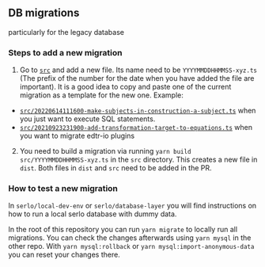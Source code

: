 ## DB migrations

particularly for the legacy database

### Steps to add a new migration

1. Go to [`src`](./src) and add a new file. Its name need to be
   `YYYYMMDDHHMMSS-xyz.ts` (The prefix of the number for the date when you have
   added the file are important). It is a good idea to copy and paste one of the
   current migration as a template for the new one. Example:

- [`src/20220614111600-make-subjects-in-construction-a-subject.ts`](./src/20220614111600-make-subjects-in-construction-a-subject.ts)
  when you just want to execute SQL statements.
- [`src/20210923231900-add-transformation-target-to-equations.ts`](./src/20210923231900-add-transformation-target-to-equations.ts)
  when you want to migrate edtr-io plugins

2. You need to build a migration via running
`yarn build src/YYYYMMDDHHMMSS-xyz.ts` in the `src` directory. This creates a
new file in `dist`. Both files in `dist` and `src` need to be added in the PR.
<!-- TODO: in conception still in the new infrastructure.
   3. Update the version of the `serlo.org` server at
   `packages/public/server/package.json`. Deploy this version with the changes
   in the `migrations` package and the database migrations should take effect. -->

### How to test a new migration

In `serlo/local-dev-env` or `serlo/database-layer` you will find instructions on
how to run a local serlo database with dummy data.

In the root of this repository you can run `yarn migrate` to locally run all
migrations. You can check the changes afterwards using `yarn mysql` in the other
repo. With `yarn mysql:rollback` or `yarn mysql:import-anonymous-data` you can
reset your changes there.

<!-- Of course you can also test your migrations in the `staging` enviornment by
deploying the new server version. Note that each night the database in `staging`
is reset. -->
